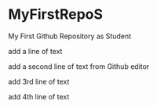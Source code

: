 # MyFirstRepoS
My First Github Repository as Student

add a line of text

add a second line of text from Github editor

add 3rd line of text

add 4th line of text
